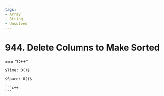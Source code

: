 ```yaml
---
tags:
- Array
- String
- Unsolved
---
```



# 944. Delete Columns to Make Sorted

=== "C++"

    $Time: O()$

    $Space: O()$

    ```c++
    ```